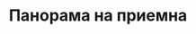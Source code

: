 ---
layout: panorama
parent: '/projects/public/doctors-offices'
image: 'http://hub.acherno.com/svn/doctor/Site/Panorami/Dimov_Predverie_Panorama_01_N.jpg'
title: 'Панорама на приемна'
sitemap: false
---